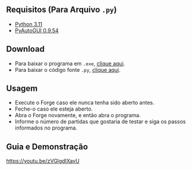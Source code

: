 <h2><b>Requisitos (Para Arquivo <code>.py</code>)</b></h2>
<ul>
  <li><a href="https://www.python.org/downloads/release/python-3115/">Python 3.11</a></li>
  <li><a href="https://pypi.org/project/PyAutoGUI/">PyAutoGUI 0.9.54</a></li>
</ul>

<h2><b>Download</b></h2>
<ul>
  <li>Para baixar o programa em <code>.exe</code>, <a href="https://github.com/Jefik37/ForgeDeckTester/raw/main/deck_tester.exe">clique aqui</a>.</li>
  <li>Para baixar o código fonte <code>.py</code>, <a href="https://github.com/Jefik37/ForgeDeckTester/blob/main/main.py">clique aqui</a>.</li>
</ul>

<h2><b>Usagem</b></h2>

  <ul>
    <li>Execute o Forge caso ele nunca tenha sido aberto antes.</li>
    <li>Feche-o caso ele esteja aberto.</li>
    <li>Abra o Forge novamente, e então abra o programa.</li>
    <li>Informe o número de partidas que gostaria de testar e siga os passos informados no programa.</li>
  </ul>

<h2><b>Guia e Demonstração</b></h2

https://youtu.be/zVGlgdIXavU
